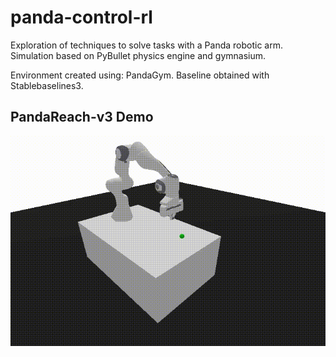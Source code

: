 # panda-control-rl
Exploration of techniques to solve tasks with a Panda robotic arm. Simulation based on PyBullet physics engine and gymnasium.

Environment created using: PandaGym.
Baseline obtained with Stablebaselines3.

## PandaReach-v3 Demo
![](https://github.com/lambdavi/panda-control-rl/blob/main/media/reach.gif?raw=true)
